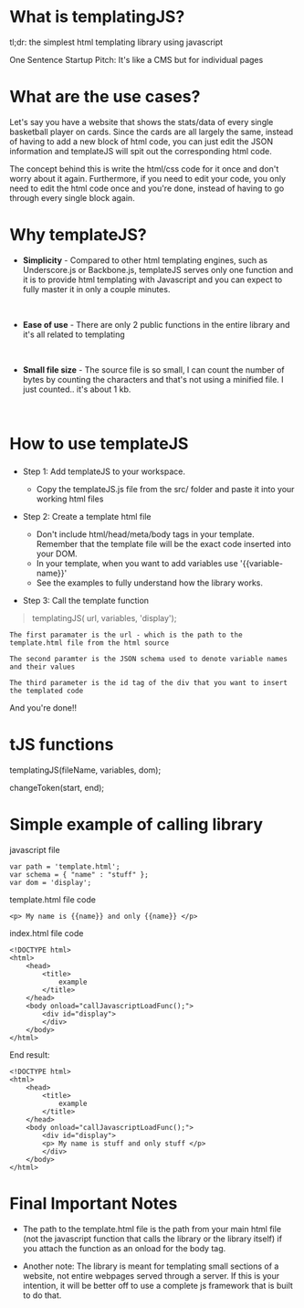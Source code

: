 # What is templatingJS?

tl;dr: the simplest html templating library using javascript

One Sentence Startup Pitch: It's like a CMS but for individual pages

# What are the use cases?

Let's say you have a website that shows the stats/data of every single basketball player on cards. Since the cards are all largely the same, instead of having to add a new block of html code, you can just edit the JSON information and templateJS will spit out the corresponding html code. 

The concept behind this is write the html/css code for it once and don't worry about it again. Furthermore, if you need to edit your code, you only need to edit the html code once and you're done, instead of having to go through every single block again.

# Why templateJS?

* **Simplicity**  -
Compared to other html templating engines, such as Underscore.js or Backbone.js, templateJS serves only one function and it is to provide html templating with Javascript and you can expect to fully master it in only a couple minutes.
<br> 

* **Ease of use** -
There are only 2 public functions in the entire library and it's all related to templating
<br>

* **Small file size** -
The source file is so small, I can count the number of bytes by counting the characters and that's not using a minified file. I just counted.. it's about 1 kb.
<br>

# How to use templateJS

###

* Step 1: Add templateJS to your workspace. 
    * Copy the templateJS.js file from the src/ folder and paste it into your working html files

* Step 2: Create a template html file
    * Don't include html/head/meta/body tags in your template. Remember that the template file will be the exact code inserted into your DOM.
    * In your template, when you want to add variables use '{{variable-name}}'
    * See the examples to fully understand how the library works.

* Step 3: Call the template function
> templatingJS( url, variables, 'display');

    The first paramater is the url - which is the path to the template.html file from the html source

    The second paramter is the JSON schema used to denote variable names and their values
    
    The third parameter is the id tag of the div that you want to insert the templated code

And you're done!!

# tJS functions

templatingJS(fileName, variables, dom);

changeToken(start, end); 

# Simple example of calling library


javascript file
```
var path = 'template.html';
var schema = { "name" : "stuff" };
var dom = 'display';
```
template.html file code
```
<p> My name is {{name}} and only {{name}} </p>
```
index.html file code
```
<!DOCTYPE html>
<html>
    <head>
        <title>
            example
        </title>
    </head>
    <body onload="callJavascriptLoadFunc();">
        <div id="display">
        </div>
    </body>
</html>
```
End result: 
```
<!DOCTYPE html>
<html>
    <head>
        <title>
            example
        </title>
    </head>
    <body onload="callJavascriptLoadFunc();">
        <div id="display">
        <p> My name is stuff and only stuff </p>
        </div>
    </body>
</html>
```

# Final Important Notes

* The path to the template.html file is the path from your main html file (not the javascript function that calls the library or the library itself) if you attach the function as an onload for the body tag.

* Another note: The library is meant for templating small sections of a website, not entire webpages served through a server. If this is your intention, it will be better off to use a complete js framework that is built to do that.